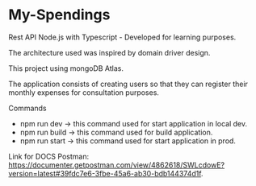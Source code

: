 # My-Spendings

Rest API Node.js with Typescript - Developed for learning purposes.

The architecture used was inspired by domain driver design.

This project using mongoDB Atlas.

The application consists of creating users so that they can register their monthly expenses for consultation purposes.

Commands
  
  - npm run dev -> this command used for start application in local dev.
  - npm run build -> this command used for build application.
  - npm run start -> this command used for start application in prod.
  
  
Link for DOCS Postman: https://documenter.getpostman.com/view/4862618/SWLcdowE?version=latest#39fdc7e6-3fbe-45a6-ab30-bdb144374d1f.
